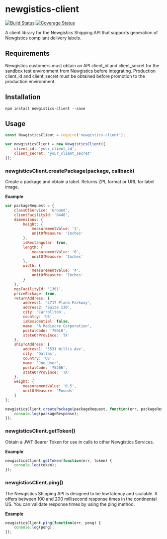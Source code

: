 # newgistics-client

[![Build Status](https://travis-ci.org/mediocre/newgistics-client.svg?branch=master)](https://travis-ci.org/mediocre/newgistics-client)
[![Coverage Status](https://coveralls.io/repos/github/mediocre/newgistics-client/badge.svg?branch=master)](https://coveralls.io/github/mediocre/newgistics-client?branch=master)

A client library for the Newgistics Shipping API that supports generation of Newgistics compliant delivery labels.

## Requirements

Newgistics customers must obtain an API client_id and client_secret for the sandbox test environment from Newgistics before integrating. Production client_id and client_secret must be obtained before promotion to the production environment.

## Installation

    npm install newgistics-client --save

## Usage

```javascript
const NewgisticsClient = require('newgistics-client');

var newgisticsClient = new NewgisticsClient({
    client_id: 'your_client_id',
    client_secret: 'your_client_secret'
});
```

### newgisticsClient.createPackage(package, callback)

Create a package and obtain a label. Returns ZPL format or URL for label image.

**Example**

```javascript
var packageRequest = {
    classOfService: 'Ground',
    clientFacilityId: '8448',
    dimensions: {
        height: {
            measurementValue: '1',
            unitOfMeasure: 'Inches'
        },
        isRectangular: true,
        length: {
            measurementValue: '6',
            unitOfMeasure: 'Inches'
        },
        width: {
            measurementValue: '4',
            unitOfMeasure: 'Inches'
        }
    },
    ngsFacilityId: '1361',
    pricePackage: true,
    returnAddress: {
        address1: '4717 Plano Parkway',
        address2: 'Suite 130',
        city: 'Carrollton',
        country: 'US',
        isResidential: false,
        name: 'A Mediocre Corporation',
        postalCode: '75010',
        stateOrProvince: 'TX'
    },
    shipToAddress: {
        address1: '5531 Willis Ave',
        city: 'Dallas',
        country: 'US',
        name: 'Joe User',
        postalCode: '75206',
        stateOrProvince: 'TX'
    },
    weight: {
        measurementValue: '0.5',
        unitOfMeasure: 'Pounds'
    }
};

newgisticsClient.createPackage(packageRequest, function(err, packageResponse) {
    console.log(packageResponse);
});
```

### newgisticsClient.getToken()

Obtain a JWT Bearer Token for use in calls to other Newgistics Services.

**Example**

```javascript
newgisticsClient.getToken(function(err, token) {
    console.log(token);
});
```

### newgisticsClient.ping()

The Newgistics Shipping API is designed to be low latency and scalable. It offers between 100 and 200 millisecond response times in the continental US. You can validate response times by using the ping method.

**Example**

```javascript
newgisticsClient.ping(function(err, pong) {
    console.log(pong);
});
```